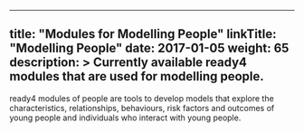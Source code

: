 
---
title: "Modules for Modelling People"
linkTitle: "Modelling People"
date: 2017-01-05
weight: 65
description: >
  Currently available ready4 modules that are used for modelling people.
---

ready4 modules of people are tools to develop models that explore the characteristics, relationships, behaviours, risk factors and outcomes of young people and individuals who interact with young people.

